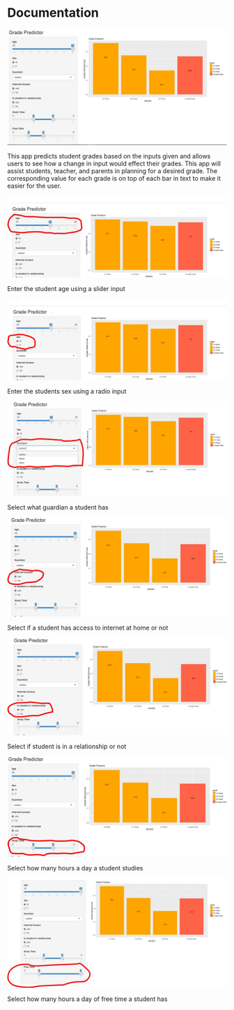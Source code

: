 # Documentation

![](pics/1intro.JPG)

This app predicts student grades based on the inputs given and allows users to see how a change in input would effect their grades. This app will assist students, teacher, and parents in planning for a desired grade. The corresponding value for each grade is on top of each bar in text to make it easier for the user.

![](pics/2age.JPG)

Enter the student age using a slider input

![](pics/3sex.JPG)

Enter the students sex using a radio input

![](pics/4guard.JPG)

Select what guardian a student has

![](pics/5internet.JPG)

Select if a student has access to internet at home or not

![](pics/6relationship.JPG)

Select if student is in a relationship or not

![](pics/7study.JPG)

Select how many hours a day a student studies

![](pics/8free.JPG)

Select how many hours a day of free time a student has
